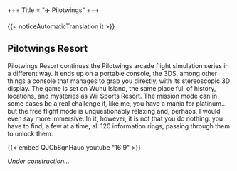 +++
Title = "✈️ Pilotwings"
+++

{{< noticeAutomaticTranslation it >}}



## Pilotwings Resort

Pilotwings Resort continues the Pilotwings arcade flight simulation series in a different way. It ends up on a portable console, the 3DS, among other things a console that manages to grab you directly, with its stereoscopic 3D display. The game is set on Wuhu Island, the same place full of history, locations, and mysteries as Wii Sports Resort. The mission mode can in some cases be a real challenge if, like me, you have a mania for platinum... but the free flight mode is unquestionably relaxing and, perhaps, I would even say more immersive. In it, however, it is not that you do nothing: you have to find, a few at a time, all 120 information rings, passing through them to unlock them.  

{{< embed QJCb8qnHauo youtube "16:9" >}}

_Under construction..._

